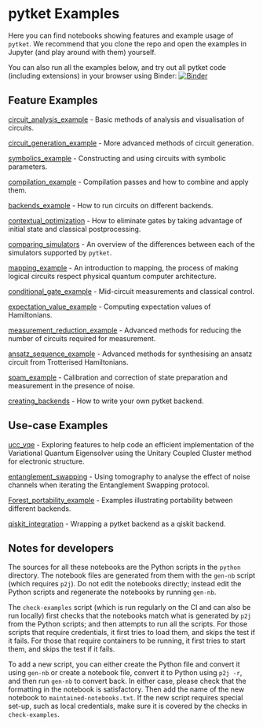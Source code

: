 # pytket Examples

Here you can find notebooks showing features and example usage of `pytket`. We
recommend that you clone the repo and open the examples in Jupyter (and play
around with them) yourself.

You can also run all the examples below, and try out all pytket code (including extensions) in your
browser using Binder:  [![Binder](https://mybinder.org/badge_logo.svg)](https://mybinder.org/v2/gh/CQCL/pytket/main?filepath=examples)

## Feature Examples

[circuit_analysis_example](https://github.com/CQCL/pytket/blob/main/examples/circuit_analysis_example.ipynb) -
Basic methods of analysis and visualisation of circuits.

[circuit_generation_example](https://github.com/CQCL/pytket/blob/main/examples/circuit_generation_example.ipynb) -
More advanced methods of circuit generation.

[symbolics_example](https://github.com/CQCL/pytket/blob/main/examples/symbolics_example.ipynb) -
Constructing and using circuits with symbolic parameters.

[compilation_example](https://github.com/CQCL/pytket/blob/main/examples/compilation_example.ipynb) -
Compilation passes and how to combine and apply them.

[backends_example](https://github.com/CQCL/pytket/blob/main/examples/backends_example.ipynb) -
How to run circuits on different backends.

[contextual_optimization](https://github.com/CQCL/pytket/blob/main/examples/backends_example.ipynb) - How to eliminate gates by taking advantage of initial state and classical postprocessing.

[comparing_simulators](https://github.com/CQCL/pytket/blob/main/examples/comparing_simulators.ipynb) -
An overview of the differences between each of the simulators supported by `pytket`.

[mapping_example](https://github.com/CQCL/pytket/blob/main/examples/mapping_example.ipynb) -
An introduction to mapping, the process of making logical circuits respect 
physical quantum computer architecture.

[conditional_gate_example](https://github.com/CQCL/pytket/blob/main/examples/conditional_gate_example.ipynb) -
Mid-circuit measurements and classical control.

[expectation_value_example](https://github.com/CQCL/pytket/blob/main/examples/expectation_value_example.ipynb) -
Computing expectation values of Hamiltonians.

[measurement_reduction_example](https://github.com/CQCL/pytket/blob/main/examples/measurement_reduction_example.ipynb) -
Advanced methods for reducing the number of circuits required for
measurement.

[ansatz_sequence_example](https://github.com/CQCL/pytket/blob/main/examples/ansatz_sequence_example.ipynb) - Advanced methods for synthesising an ansatz circuit from Trotterised Hamiltonians.

[spam_example](https://github.com/CQCL/pytket/blob/main/examples/spam_example.ipynb) -
Calibration and correction of state preparation and measurement in the presence of noise.

[creating_backends](https://github.com/CQCL/pytket/blob/main/examples/creating_backends.ipynb) - How to write your own pytket backend.

## Use-case Examples

[ucc_vqe](https://github.com/CQCL/pytket/blob/main/examples/ucc_vqe.ipynb) -
Exploring features to help code an efficient implementation of the Variational Quantum Eigensolver using the Unitary Coupled Cluster method for electronic structure.

[entanglement_swapping](https://github.com/CQCL/pytket/blob/main/examples/entanglement_swapping.ipynb) -
Using tomography to analyse the effect of noise channels when iterating the Entanglement Swapping protocol.

[Forest_portability_example](https://github.com/CQCL/pytket/blob/main/examples/Forest_portability_example.ipynb) -
Examples illustrating portability between different backends.

[qiskit_integration](https://github.com/CQCL/pytket/blob/main/examples/qiskit_integration.ipynb) - Wrapping a pytket backend as a qiskit backend.

## Notes for developers

The sources for all these notebooks are the Python scripts in the `python`
directory. The notebook files are generated from them with the `gen-nb` script
(which requires `p2j`). Do not edit the notebooks directly; instead edit the
Python scripts and regenerate the notebooks by running `gen-nb`.

The `check-examples` script (which is run regularly on the CI and can also be
run locally) first checks that the notebooks match what is generated by `p2j`
from the Python scripts; and then attempts to run all the scripts. For those
scripts that require credentials, it first tries to load them, and skips the
test if it fails. For those that require containers to be running, it first
tries to start them, and skips the test if it fails.

To add a new script, you can either create the Python file and convert it using
`gen-nb` or create a notebook file, convert it to Python using `p2j -r`, and
then run `gen-nb` to convert back. In either case, please check that the
formatting in the notebook is satisfactory. Then add the name of the new
notebook to `maintained-notebooks.txt`. If the new script requires special
set-up, such as local credentials, make sure it is covered by the checks in
`check-examples`.
